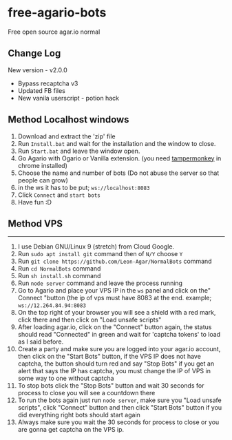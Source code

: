 # free-agario-bots
Free open source agar.io normal

## Change Log
New version - v2.0.0
* Bypass recaptcha v3
* Updated FB files
* New vanila userscript - potion hack

## Method Localhost windows
1. Download and extract the 'zip' file
2. Run `Install.bat` and wait for the installation and the window to close.
3. Run `Start.bat` and leave the window open.
4. Go Agario with Ogario or Vanilla extension. (you need [tampermonkey](https://chrome.google.com/webstore/detail/tampermonkey/dhdgffkkebhmkfjojejmpbldmpobfkfo?hl) in chrome installed)
5. Choose the name and number of bots (Do not abuse the server so that people can grow)
6. in the ws it has to be put; `ws://localhost:8083`
7. Click `Connect` and `start bots`
8. Have fun :D

## Method VPS
-------
1. I use Debian GNU/Linux 9 (stretch) from Cloud Google.
2. Run `sudo apt install git` command then of `N/Y` choose `Y`
3. Run `git clone https://github.com/Leon-Agar/NormalBots` command
4. Run `cd NormalBots` command
5. Run `sh install.sh` command
6. Run `node server` command and leave the process running
7. Go to Agario and place your VPS IP in the `ws` panel and click on the" Connect "button (the ip of vps must have 8083 at the end. example; `ws://12.264.84.94:8083`
8. On the top right of your browser you will see a shield with a red mark, click there and then click on "Load unsafe scripts"
9. After loading agar.io, click on the "Connect" button again, the status should read "Connected" in green and wait for 'captcha tokens' to load as I said before.
10. Create a party and make sure you are logged into your agar.io account, then click on the "Start Bots" button, if the VPS IP does not have captcha, the button should turn red and say "Stop Bots" if you get an alert that says the IP has captcha, you must change the IP of VPS in some way to one without captcha
12. To stop bots click the "Stop Bots" button and wait 30 seconds for process to close you will see a countdown there
13. To run the bots again just run `node server`, make sure you "Load unsafe scripts", click "Connect" button and then click "Start Bots" button if you did everything right bots should start again
14. Always make sure you wait the 30 seconds for process to close or you are gonna get captcha on the VPS ip.
